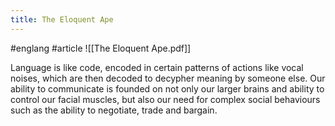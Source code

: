```yaml
---
title: The Eloquent Ape
---
```


#englang #article
![[The Eloquent Ape.pdf]]

Language is like code, encoded in certain patterns of actions like vocal noises, which are then decoded to decypher meaning by someone else.
Our ability to communicate is founded on not only our larger brains and ability to control our facial muscles, but also our need for complex social behaviours such as the ability to negotiate, trade and bargain.
